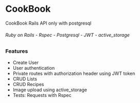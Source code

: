 # CookBook

CookBook Rails API only with postgresql

###### Ruby on Rails - Rspec - Postgresql - JWT - active_storage

### Features

- Create User
- User authentication
- Private routes with authorization header using JWT token
- CRUD Lists
- CRUD Recipes
- Image upload using active_storage
- Tests: Requests with Rspec

